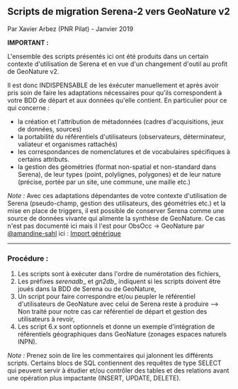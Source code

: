 ## Scripts de migration Serena-2 vers GeoNature v2 ##

Par Xavier Arbez (PNR Pilat) - Janvier 2019

__IMPORTANT :__

L'ensemble des scripts présentés ici ont été produits dans un certain contexte d'utilisation de Serena et en vue d'un changement d'outil au profit de GeoNature v2.

Il est donc INDISPENSABLE de les éxécuter manuellement et après avoir pris soin de faire les adaptations nécessaires pour qu'ils correspondent à votre BDD de départ et aux données qu'elle contient.
En particulier pour ce qui concerne :

* la création et l'attribution de métadonnées (cadres d'acquisitions, jeux de données, sources)
* la portabilité du référentiels d'utilisateurs (observateurs, déterminateur, valiateur et organismes rattachés)
* les correspondances de nomenclatures et de vocabulaires spécifiques à certains attributs.
* la gestion des géométries (format non-spatial et non-standard dans Serena), de leur types (point, polylignes, polygones) et de leur nature (précise, portée par un site, une commune, une maille etc.)

_Note :_ Avec ces adaptations dépendantes de votre contexte d'utilisation de Serena (pseudo-champ, gestion des utilisateurs, des géométries etc.) et la mise en place de triggers, il est possible de conserver Serena comme une source de données vivante qui alimente la synthèse de GeoNature.
Ce cas n'est pas documenté ici mais il l'est pour ObsOcc -> GeoNature par [@amandine-sahl](@amandine-sahl) ici : [Import générique](https://github.com/PnX-SI/Ressources-techniques/tree/master/GeoNature/migration/generic)

-----------------------
### Procédure : ###

1. Les scripts sont à exécuter dans l'ordre de numérotation des fichiers,
2. Les préfixes _serenadb__ et _gn2db__ indiquent si les scripts doivent être joués dans la BDD de Serena ou de GeoNature,
3. Un script pour faire correspondre et/ou peupler le référentiel d'utilisateurs de GeoNature avec celui de Serena reste à produire --> Non traité pour notre cas car référentiel de départ et gestion des utilisateurs à revoir,
4. Les script 6.x sont optionnels et donne un exemple d'intégration de référentiels géographiques dans GeoNature (zonages espaces naturels INPN).

_Note :_ Prenez soin de lire les commentaires qui jalonnent les différents scripts. 
Certains blocs de SQL contiennent des requêtes de type SELECT qui peuvent servir à étudier et/ou contrôler des tables et des relations avant une opération plus impactante (INSERT, UPDATE, DELETE).
